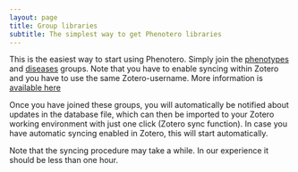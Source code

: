 ```yaml
---
layout: page
title: Group libraries
subtitle: The simplest way to get Phenotero libraries
---
```


This is the easiest way to start using Phenotero. Simply join the [phenotypes](https://www.zotero.org/groups/2168222/phenotypes) and [diseases](https://www.zotero.org/groups/2168493/diseases) groups. Note that you have to enable syncing within Zotero and you have to use the same Zotero-username. More information is [available here](/doc_import_libraries/)

Once you have joined these groups, you will automatically be notified about updates in the database file, which can then be imported to your Zotero working environment with just one click (Zotero sync function). In case you have automatic syncing enabled in Zotero, this will start automatically.

Note that the syncing procedure may take a while. In our experience it should be less than one hour.

